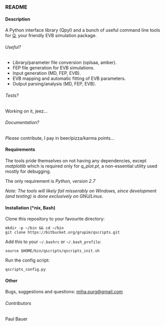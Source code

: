### README 

#### Description

A Python interface library (Qpyl) and a bunch of useful command line tools for [Q](http://xray.bmc.uu.se/~aqwww/q/), your friendly EVB simulation package.

###### Useful?

- Library/parameter file conversion (oplsaa, amber).
- FEP file generation for EVB simulations.
- Input generation (MD, FEP, EVB).
- EVB mapping and automatic fitting of EVB parameters.
- Output parsing/analysis (MD, FEP, EVB).

###### Tests?

Working on it, jeez...

###### Documentation?

*Please* contribute, I pay in beer/pizza/karma points...


#### Requirements

The tools pride themselves on not having any dependencies, except *matplotlib*
which is required only for *q_plot.pt*, a non-essential utility used mostly for
debugging.

The only requirement is *Python, version 2.7*

*Note: The tools will likely fail misserably on Windows,
since development (and testing) is done exclusively on GNU/Linux.*

#### Installation (\*nix, Bash)
Clone this repository to your favourite directory:  
```
mkdir -p ~/bin && cd ~/bin
git clone https://bitbucket.org/grupim/qscripts.git
```



Add this to your `~/.bashrc` or `~/.bash_profile`:  
```
source $HOME/bin/qscripts/qscripts_init.sh
```

Run the config script:  
```
qscripts_config.py
```



#### Other
Bugs, suggestions and questions: miha.purg@gmail.com


###### Contributors
Paul Bauer 



